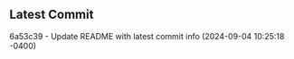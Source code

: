 
## Latest Commit
6a53c39 - Update README with latest commit info (2024-09-04 10:25:18 -0400) <Yunxi-Zhou>
